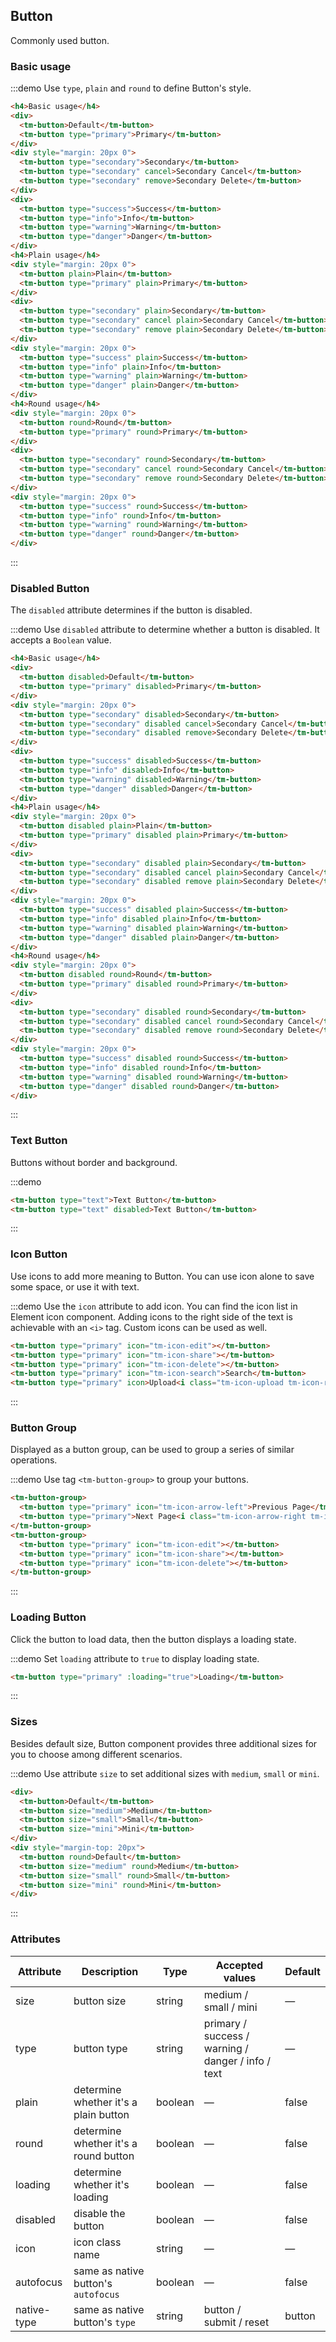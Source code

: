 <style>
  .demo-box.demo-button {
    .tm-row {
      margin-bottom: 10px;
    }
    .tm-button + .tm-button {
      margin-left: 10px;
    }
    .tm-button-group {
      margin-bottom: 20px;

      .tm-button + .tm-button {
        margin-left: 0;
      }

      & + .tm-button-group {
        margin-left: 10px;
      }
    }
  }
</style>

## Button

Commonly used button.

### Basic usage

:::demo Use `type`, `plain` and `round` to define Button's style.

```html
<h4>Basic usage</h4>
<div>
  <tm-button>Default</tm-button>
  <tm-button type="primary">Primary</tm-button>
</div>
<div style="margin: 20px 0">
  <tm-button type="secondary">Secondary</tm-button>
  <tm-button type="secondary" cancel>Secondary Cancel</tm-button>
  <tm-button type="secondary" remove>Secondary Delete</tm-button>
</div>
<div>
  <tm-button type="success">Success</tm-button>
  <tm-button type="info">Info</tm-button>
  <tm-button type="warning">Warning</tm-button>
  <tm-button type="danger">Danger</tm-button>
</div>
<h4>Plain usage</h4>
<div style="margin: 20px 0">
  <tm-button plain>Plain</tm-button>
  <tm-button type="primary" plain>Primary</tm-button>
</div>
<div>
  <tm-button type="secondary" plain>Secondary</tm-button>
  <tm-button type="secondary" cancel plain>Secondary Cancel</tm-button>
  <tm-button type="secondary" remove plain>Secondary Delete</tm-button>
</div>
<div style="margin: 20px 0">
  <tm-button type="success" plain>Success</tm-button>
  <tm-button type="info" plain>Info</tm-button>
  <tm-button type="warning" plain>Warning</tm-button>
  <tm-button type="danger" plain>Danger</tm-button>
</div>
<h4>Round usage</h4>
<div style="margin: 20px 0">
  <tm-button round>Round</tm-button>
  <tm-button type="primary" round>Primary</tm-button>
</div>
<div>
  <tm-button type="secondary" round>Secondary</tm-button>
  <tm-button type="secondary" cancel round>Secondary Cancel</tm-button>
  <tm-button type="secondary" remove round>Secondary Delete</tm-button>
</div>
<div style="margin: 20px 0">
  <tm-button type="success" round>Success</tm-button>
  <tm-button type="info" round>Info</tm-button>
  <tm-button type="warning" round>Warning</tm-button>
  <tm-button type="danger" round>Danger</tm-button>
</div>
```
:::

### Disabled Button

The `disabled` attribute determines if the button is disabled.

:::demo Use `disabled` attribute to determine whether a button is disabled. It accepts a `Boolean` value.

```html
<h4>Basic usage</h4>
<div>
  <tm-button disabled>Default</tm-button>
  <tm-button type="primary" disabled>Primary</tm-button>
</div>
<div style="margin: 20px 0">
  <tm-button type="secondary" disabled>Secondary</tm-button>
  <tm-button type="secondary" disabled cancel>Secondary Cancel</tm-button>
  <tm-button type="secondary" disabled remove>Secondary Delete</tm-button>
</div>
<div>
  <tm-button type="success" disabled>Success</tm-button>
  <tm-button type="info" disabled>Info</tm-button>
  <tm-button type="warning" disabled>Warning</tm-button>
  <tm-button type="danger" disabled>Danger</tm-button>
</div>
<h4>Plain usage</h4>
<div style="margin: 20px 0">
  <tm-button disabled plain>Plain</tm-button>
  <tm-button type="primary" disabled plain>Primary</tm-button>
</div>
<div>
  <tm-button type="secondary" disabled plain>Secondary</tm-button>
  <tm-button type="secondary" disabled cancel plain>Secondary Cancel</tm-button>
  <tm-button type="secondary" disabled remove plain>Secondary Delete</tm-button>
</div>
<div style="margin: 20px 0">
  <tm-button type="success" disabled plain>Success</tm-button>
  <tm-button type="info" disabled plain>Info</tm-button>
  <tm-button type="warning" disabled plain>Warning</tm-button>
  <tm-button type="danger" disabled plain>Danger</tm-button>
</div>
<h4>Round usage</h4>
<div style="margin: 20px 0">
  <tm-button disabled round>Round</tm-button>
  <tm-button type="primary" disabled round>Primary</tm-button>
</div>
<div>
  <tm-button type="secondary" disabled round>Secondary</tm-button>
  <tm-button type="secondary" disabled cancel round>Secondary Cancel</tm-button>
  <tm-button type="secondary" disabled remove round>Secondary Delete</tm-button>
</div>
<div style="margin: 20px 0">
  <tm-button type="success" disabled round>Success</tm-button>
  <tm-button type="info" disabled round>Info</tm-button>
  <tm-button type="warning" disabled round>Warning</tm-button>
  <tm-button type="danger" disabled round>Danger</tm-button>
</div>
```
:::

### Text Button

Buttons without border and background.

:::demo
```html
<tm-button type="text">Text Button</tm-button>
<tm-button type="text" disabled>Text Button</tm-button>
```
:::

### Icon Button

Use icons to add more meaning to Button. You can use icon alone to save some space, or use it with text.

:::demo Use the `icon` attribute to add icon. You can find the icon list in Element icon component. Adding icons to the right side of the text is achievable with an `<i>` tag. Custom icons can be used as well.

```html
<tm-button type="primary" icon="tm-icon-edit"></tm-button>
<tm-button type="primary" icon="tm-icon-share"></tm-button>
<tm-button type="primary" icon="tm-icon-delete"></tm-button>
<tm-button type="primary" icon="tm-icon-search">Search</tm-button>
<tm-button type="primary" icon>Upload<i class="tm-icon-upload tm-icon-right"></i></tm-button>
```
:::

### Button Group

Displayed as a button group, can be used to group a series of similar operations.

:::demo Use tag `<tm-button-group>` to group your buttons.

```html
<tm-button-group>
  <tm-button type="primary" icon="tm-icon-arrow-left">Previous Page</tm-button>
  <tm-button type="primary">Next Page<i class="tm-icon-arrow-right tm-icon-right"></i></tm-button>
</tm-button-group>
<tm-button-group>
  <tm-button type="primary" icon="tm-icon-edit"></tm-button>
  <tm-button type="primary" icon="tm-icon-share"></tm-button>
  <tm-button type="primary" icon="tm-icon-delete"></tm-button>
</tm-button-group>
```
:::

### Loading Button

Click the button to load data, then the button displays a loading state.

:::demo Set `loading` attribute to `true` to display loading state.

```html
<tm-button type="primary" :loading="true">Loading</tm-button>
```
:::

### Sizes

Besides default size, Button component provides three additional sizes for you to choose among different scenarios.

:::demo Use attribute `size` to set additional sizes with `medium`, `small` or `mini`.

```html
<div>
  <tm-button>Default</tm-button>
  <tm-button size="medium">Medium</tm-button>
  <tm-button size="small">Small</tm-button>
  <tm-button size="mini">Mini</tm-button>
</div>
<div style="margin-top: 20px">
  <tm-button round>Default</tm-button>
  <tm-button size="medium" round>Medium</tm-button>
  <tm-button size="small" round>Small</tm-button>
  <tm-button size="mini" round>Mini</tm-button>
</div>
```
:::

### Attributes
| Attribute      | Description    | Type      | Accepted values       | Default   |
|---------- |-------- |---------- |-------------  |-------- |
| size     | button size   | string  |   medium / small / mini            |    —     |
| type     | button type   | string    |   primary / success / warning / danger / info / text |     —    |
| plain     | determine whether it's a plain button   | boolean    | — | false   |
| round     | determine whether it's a round button   | boolean    | — | false   |
| loading   | determine whether it's loading   | boolean    | — | false   |
| disabled  | disable the button    | boolean   | —   | false   |
| icon  | icon class name | string   |  —  |  —  |
| autofocus  | same as native button's `autofocus` | boolean   |  —  |  false  |
| native-type | same as native button's `type` | string | button / submit / reset | button |
